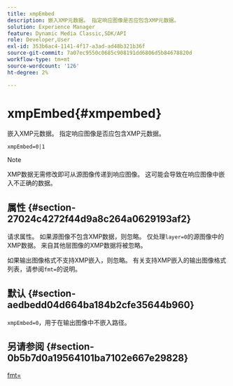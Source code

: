 ```yaml
---
title: xmpEmbed
description: 嵌入XMP元数据。 指定响应图像是否应包含XMP元数据。
solution: Experience Manager
feature: Dynamic Media Classic,SDK/API
role: Developer,User
exl-id: 353b6ac4-1141-4f17-a3ad-ad48b321b36f
source-git-commit: 7a07ec9550c0685c908191dd6806d5b84678820d
workflow-type: tm+mt
source-wordcount: '126'
ht-degree: 2%

---
```


# xmpEmbed{#xmpembed}

嵌入XMP元数据。 指定响应图像是否应包含XMP元数据。

`xmpEmbed=0|1`

>[!NOTE]
>
>XMP数据无需修改即可从源图像传递到响应图像。 这可能会导致在响应图像中嵌入不正确的数据。

## 属性 {#section-27024c4272f44d9a8c264a0629193af2}

请求属性。 如果源图像不包含XMP数据，则忽略。 仅处理`layer=0`的源图像中的XMP数据。 来自其他层图像的XMP数据将被忽略。

如果输出图像格式不支持XMP嵌入，则忽略。 有关支持XMP嵌入的输出图像格式列表，请参阅`fmt=`的说明。

## 默认 {#section-aedbedd04d664ba184b2cfe35644b960}

`xmpEmbed=0`，用于在输出图像中不嵌入路径。

## 另请参阅 {#section-0b5b7d0a19564101ba7102e667e29828}

[fmt=](../../../../../is-api/http-ref/image-serving-api-ref/c-http-protocol-reference/c-command-reference/r-is-http-fmt.md#reference-cdf10043423b45ba9fe15157fb3ae37a)
